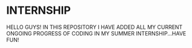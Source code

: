 # INTERNSHIP

HELLO GUYS! IN THIS REPOSITORY I HAVE ADDED ALL MY CURRENT ONGOING PROGRESS OF CODING IN MY SUMMER INTERNSHIP...HAVE FUN!

